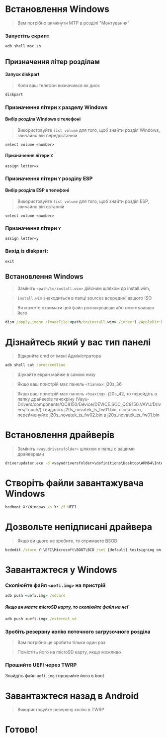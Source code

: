 # Встановлення Windows
> Вам потрібно вимкнути MTP в розділі "Монтування"

### Запустіть скрипт

```cmd
adb shell msc.sh
```


## Призначення літер розділам


#### Запуск diskpart

> Коли ваш телефон визначився як диск

```cmd
diskpart
```

### Призначення літери `X` разделу Windows

#### Вибір розділа Windows в телефоні
> Використовуйте `list volume` для того, щоб знайти розділ Windows, звичайно він передостанній

```diskpart
select volume <number>
```

#### Призначення літери `X`
```diskpart
assign letter=x
```

### Призначення літери `Y` розділу ESP

#### Вибір розділа ESP в телефоні
> Використовуйте `list volume` для того, щоб знайти розділ ESP, звичайно він останній

```diskpart
select volume <number>
```

### Призначення літери `Y`

```diskpart
assign letter=y
```

### Вихід із diskpart:
```diskpart
exit
```


## Встановлення Windows

> Замініть `<path/to/install.wim>` дійсним шляхом до install.wim,

> `install.wim` знаходиться в папці sources всередині вашого ISO

> Ви можете отримати цей файл розпакувавши або смонтувавши йего

```cmd
dism /apply-image /ImageFile:<path/to/install.wim> /index:1 /ApplyDir:X:\
```

# Дізнайтесь який у вас тип панелі

> Відкрийте cmd от імені Адміністратора

```cmd
adb shell cat /proc/cmdline
```
> Шукайте екран майже в самом низу

> Якщо ваш пристрій має панель `<tianma>`: j20s_36

> Якщо ваш пристрій має панель `<huaxing>`: j20s_42, то перейдіть в папку драйверів тачскріну (Vayu-Drivers/components/QC8150/Device/DEVICE.SOC_QC8150.VAYU/Drivers/Touch/) і видаліть j20s_novatek_ts_fw01.bin, після чого, перейменуйте j20s_novatek_ts_fw02.bin в j20s_novatek_ts_fw01.bin

# Встановлення драйверів

> Замініть `<vayudriversfolder>` шляхом к папці с вашими драйверами

```cmd
driverupdater.exe -d <vayudriversfolder>\definitions\Desktop\ARM64\Internal\vayu.txt -r <vayudriversfolder> -p X:
```

# Створіть файли завантажувача Windows

```cmd
bcdboot X:\Windows /s Y: /f UEFI
```

# Дозвольте непідписані драйвера

> Якщо ви цього не зробите, то отримаєте BSOD

```cmd
bcdedit /store Y:\EFI\Microsoft\BOOT\BCD /set {default} testsigning on
```

# Завантажтеся у Windows

### Скопіюйте файл `<uefi.img>` на пристрій

```cmd
adb push <uefi.img> /sdcard
```

##### Якщо ви маєте microSD карту, то скопіюйте файл на неї

```cmd
adb push <uefi.img> /external_sd
```


### Зробіть резервну копію поточного загрузочного розділа
> Вам потрібно це зробити тільки один раз

> Помістіть його на microSD карту, якщо можливо


### Прошийте UEFI через TWRP
Знайдіть файл `uefi.img` і прошийте його в boot

# Завантажтеся назад в Android
> Використовуйте резервну копію в TWRP

# Готово!
